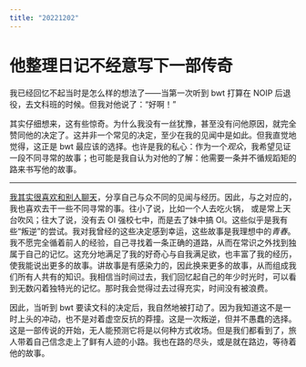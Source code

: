```yaml
---
title: "20221202"
---
```




# 他整理日记不经意写下一部传奇

我已经回忆不起当时是怎么样的想法了——当第一次听到 bwt 打算在 NOIP 后退役，去文科班的时候。但我对他说了：“好啊！”

其实仔细想来，这有些惊奇。为什么我没有一丝犹豫，甚至没有问他原因，就完全赞同他的决定了。这并非一个常见的决定，至少在我的见闻中是如此。但我直觉地觉得，这正是 bwt 最应该的选择。也许是我的私心：作为一个*观众*，我希望见证一段不同寻常的故事；也可能是我自认为对他的了解：他需要一条并不循规蹈矩的路来书写他的故事。

---

[我其实很喜欢和别人聊天](https://www.luogu.com.cn/blog/dottle/p20221118)，分享自己与众不同的见闻与经历。因此，与之对应的，我也喜欢去干一些不同寻常的事。往小了说，比如一个人去吃火锅， 或是常上天台吹风；往大了说，没有去 OI 强校七中，而是去了妹中搞 OI。这些似乎是我有些“叛逆”的尝试。我对我曾经的这些决定感到幸运，这些故事是我理想中的*青春*。我不愿完全循着前人的经验，自己寻找着一条正确的道路，从而在常识之外找到独属于自己的记忆。这充分地满足了我的好奇心与自我满足欲，也丰富了我的经历，使我能说出更多的故事。讲故事是有感染力的，因此换来更多的故事，从而组成我们所有人共有的知识。我相信当时间过去，我们回忆起自己的年少时光时，可以看到无数闪着独特光的记忆。那时我会觉得过去过得充实，时间没有被浪费。

因此，当听到 bwt 要读文科的决定后，我自然地被打动了。因为我知道这不是一时上头的冲动，也不是对着虚空反抗的莽撞。这是一次叛逆，但并不愚蠢的选择。这是一部传说的开始，无人能预测它将是以何种方式收场。但是我们都看到了，旅人带着自己信念走上了鲜有人迹的小路。我也在路的尽头，或是就在路边，等待着他的故事。